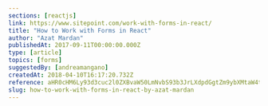 ```yaml
---
sections: [reactjs]
link: https://www.sitepoint.com/work-with-forms-in-react/
title: "How to Work with Forms in React"
author: "Azat Mardan"
publishedAt: 2017-09-11T00:00:00.000Z
type: [article]
topics: [forms]
suggestedBy: [andreamangano]
createdAt: 2018-04-10T16:17:20.732Z
reference: aHR0cHM6Ly93d3cuc2l0ZXBvaW50LmNvbS93b3JrLXdpdGgtZm9ybXMtaW4tcmVhY3Qv
slug: how-to-work-with-forms-in-react-by-azat-mardan
---
```

